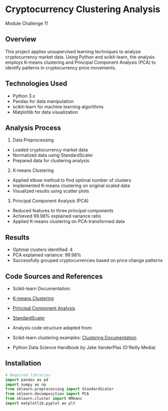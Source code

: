 # Cryptocurrency Clustering Analysis
Module Challenge 11 

## Overview
This project applies unsupervised learning techniques to analyze cryptocurrency market data. Using Python and scikit-learn, the analysis employs K-means clustering and Principal Component Analysis (PCA) to identify patterns in cryptocurrency price movements.

## Technologies Used
- Python 3.x
- Pandas for data manipulation
- scikit-learn for machine learning algorithms
- Matplotlib for data visualization

## Analysis Process
1. Data Preprocessing
  - Loaded cryptocurrency market data
  - Normalized data using StandardScaler
  - Prepared data for clustering analysis

2. K-means Clustering
  - Applied elbow method to find optimal number of clusters
  - Implemented K-means clustering on original scaled data
  - Visualized results using scatter plots

3. Principal Component Analysis (PCA)
  - Reduced features to three principal components
  - Achieved 99.98% explained variance ratio
  - Applied K-means clustering on PCA-transformed data

## Results
- Optimal clusters identified: 4
- PCA explained variance: 99.98%
- Successfully grouped cryptocurrencies based on price change patterns

## Code Sources and References
- Scikit-learn Documentation:
 - [K-means Clustering](https://scikit-learn.org/stable/modules/generated/sklearn.cluster.KMeans.html)
 - [Principal Component Analysis](https://scikit-learn.org/stable/modules/generated/sklearn.decomposition.PCA.html)
 - [StandardScaler](https://scikit-learn.org/stable/modules/generated/sklearn.preprocessing.StandardScaler.html)

- Analysis code structure adapted from:
 - Scikit-learn clustering examples: [Clustering Documentation](https://scikit-learn.org/stable/modules/clustering.html)
 - Python Data Science Handbook by Jake VanderPlas (O'Reilly Media)

## Installation
```python
# Required libraries
import pandas as pd
import numpy as np
from sklearn.preprocessing import StandardScaler
from sklearn.decomposition import PCA
from sklearn.cluster import KMeans
import matplotlib.pyplot as plt
